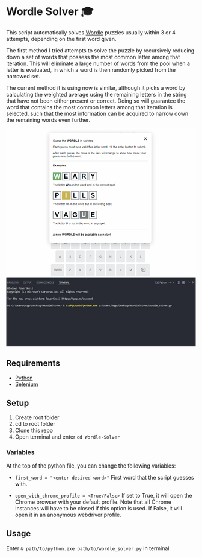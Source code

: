 # Wordle Solver 🎓

 
This script automatically solves [Wordle](https://www.nytimes.com/games/wordle/index.html) puzzles usually within 3 or 4 attempts, depending on the first word given.

The first method I tried attempts to solve the puzzle by recursively reducing down a set of words that possess the most common letter among that iteration. 
This will eliminate a large number of words from the pool when a letter is evaluated, in which a word is then randomly picked from the narrowed set.

The current method it is using now is similar, although it picks a word by calculating the weighted average using the remaining letters in the string that have not been either present or correct. Doing so will guarantee the word that contains the most common letters among that iteration is selected, such that the most information can be acquired to narrow down the remaining words even further.

![](demo.gif)

## Requirements
- [Python](https://www.python.org/downloads/)
- [Selenium](https://chromedriver.chromium.org/downloads)

## Setup 
1. Create root folder
2. cd to root folder
4. Clone this repo
5. Open terminal and enter ``` cd Wordle-Solver ```

### Variables
At the top of the python file, you can change the following variables:

- ``` first_word = "<enter desired word>" ``` First word that the script guesses with.

- ``` open_with_chrome_profile = <True/False> ``` If set to True, it will open the Chrome browser with your default profile. Note that all Chrome instances will have to be closed if this option is used.
If False, it will open it in an anonymous webdriver profile.


## Usage
Enter ``` & path/to/python.exe path/to/wordle_solver.py ``` in terminal

